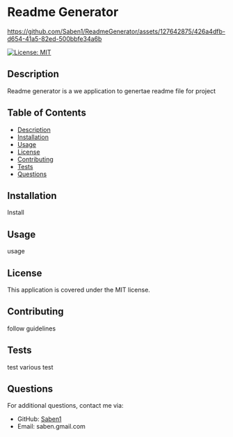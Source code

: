 
# Readme Generator


https://github.com/Saben1/ReadmeGenerator/assets/127642875/426a4dfb-d654-41a5-82ed-500bbfe34a6b


[![License: MIT](https://img.shields.io/badge/License-MIT-yellow.svg)](https://opensource.org/licenses/MIT)

## Description

Readme generator is a we application to genertae readme file for project


## Table of Contents
- [Description](#description)
- [Installation](#installation)
- [Usage](#usage)
- [License](#license)
- [Contributing](#contributing)
- [Tests](#tests)
- [Questions](#questions)


## Installation
Install

## Usage
usage

## License
This application is covered under the MIT license.

## Contributing
follow guidelines

## Tests
test various test

## Questions
For additional questions, contact me via:
- GitHub: [Saben1](https://github.com/Saben1)
- Email: saben.gmail.com

